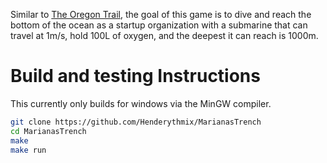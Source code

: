 Similar to [The Oregon Trail](https://en.wikipedia.org/wiki/The_Oregon_Trail_(1985_video_game)), the goal of this game is to dive and reach the bottom of the ocean as a startup organization with a submarine that can travel at 1m/s, hold 100L of oxygen, and the deepest it can reach is 1000m.

# Build and testing Instructions
This currently only builds for windows via the MinGW compiler.
```sh
git clone https://github.com/Henderythmix/MarianasTrench
cd MarianasTrench
make
make run
```
